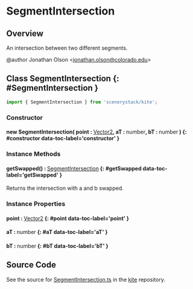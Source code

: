 # SegmentIntersection

## Overview

An intersection between two different segments.

@author Jonathan Olson &lt;jonathan.olson@colorado.edu&gt;

## Class SegmentIntersection {: #SegmentIntersection }


```js
import { SegmentIntersection } from 'scenerystack/kite';
```
### Constructor

#### new SegmentIntersection( point : <span style="font-weight: 400;">[Vector2](../dot/Vector2.md)</span>, aT : <span style="font-weight: 400;"><span style="color: hsla(calc(var(--md-hue) + 180deg),80%,40%,1);">number</span></span>, bT : <span style="font-weight: 400;"><span style="color: hsla(calc(var(--md-hue) + 180deg),80%,40%,1);">number</span></span> ) {: #constructor data-toc-label='constructor' }

### Instance Methods

#### getSwapped() : <span style="font-weight: 400;">[SegmentIntersection](../kite/SegmentIntersection.md)</span> {: #getSwapped data-toc-label='getSwapped' }

Returns the intersection with a and b swapped.

### Instance Properties

#### point : <span style="font-weight: 400;">[Vector2](../dot/Vector2.md)</span> {: #point data-toc-label='point' }

#### aT : <span style="font-weight: 400;"><span style="color: hsla(calc(var(--md-hue) + 180deg),80%,40%,1);">number</span></span> {: #aT data-toc-label='aT' }

#### bT : <span style="font-weight: 400;"><span style="color: hsla(calc(var(--md-hue) + 180deg),80%,40%,1);">number</span></span> {: #bT data-toc-label='bT' }



## Source Code

See the source for [SegmentIntersection.ts](https://github.com/phetsims/kite/blob/main/js/util/SegmentIntersection.ts) in the [kite](https://github.com/phetsims/kite) repository.
